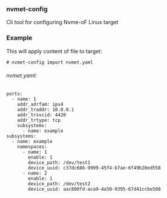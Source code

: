 ### nvmet-config
Cli tool for configuring Nvme-oF Linux target

### Example
This will apply content of file to target:

`# nvmet-config import nvmet.yaml`

###### nvmet.yaml:
```
ports:
  - name: 1
    addr_adrfam: ipv4
    addr_traddr: 10.0.0.1
    addr_trsvcid: 4420
    addr_trtype: tcp
    subsystems:
      - name: example
subsystems:
  - name: example
    namespaces:
      - name: 1
        enable: 1
        device_path: /dev/test1
        device_uuid: c37dc686-9999-45f4-b7ae-6f49b20ed558
      - name: 2
        enable: 1
        device_path: /dev/test2
        device_uuid: aac800fd-aca9-4a50-9395-67d41ccbe508
```
